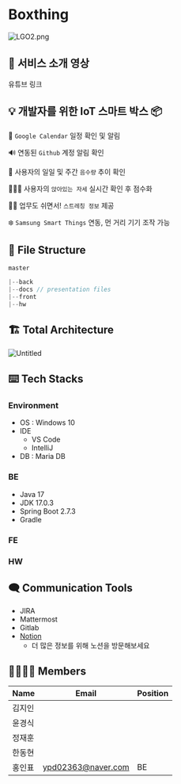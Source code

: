 # Boxthing

![LGO2.png](README%20b10055c6f998418885c89ce72ca17d2e/LGO2.png)

## ****🎥**** 서비스 소개 영상

유튜브 링크

## 💡 개발자를 위한 IoT 스마트 박스 📦

📅 `Google Calendar` 일정 확인 및 알림

🔊 연동된 `Github` 계정 알림 확인

🥛 사용자의 일일 및 주간 `음수량` 추이 확인

🙋🏼‍♂️ 사용자의 `앉아있는 자세` 실시간 확인 후 점수화 

🧘🏼 업무도 쉬면서! `스트레칭 정보` 제공

❄️ `Samsung Smart Things` 연동, 먼 거리 기기 조작 가능

## 📁 File Structure

`master`

```jsx
|--back
|--docs // presentation files
|--front
|--hw
```

## 🏗️ Total Architecture

![Untitled](README%20b10055c6f998418885c89ce72ca17d2e/Untitled.png)

## ⌨️ Tech Stacks

### Environment

- OS : Windows 10
- IDE
    - VS Code
    - IntelliJ
- DB : Maria DB

### BE

- Java 17
- JDK 17.0.3
- Spring Boot 2.7.3
- Gradle

### FE

### HW

## 🗨️ Communication Tools

- JIRA
- Mattermost
- Gitlab
- [Notion](https://www.notion.so/00d5db4b515043539bf3ef8fb3dc2e16)
    - 더 많은 정보를 위해 노션을 방문해보세요

## 👩‍👩‍👧‍👧 Members

| Name | Email | Position |
| --- | --- | --- |
| 김지인 |  |  |
| 윤경식 |  |  |
| 정재훈 |  |  |
| 한동현 |  |  |
| 홍인표 | ypd02363@naver.com | BE |